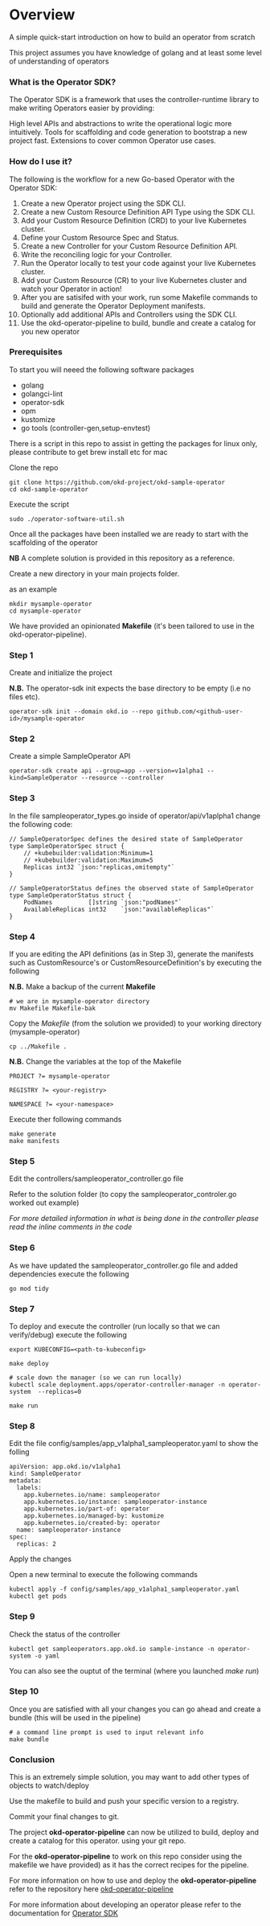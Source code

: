 # Overview

A simple quick-start introduction on how to build an operator from scratch

This project assumes you have knowledge of golang and at least some level of understanding of operators

### What is the Operator SDK?

The Operator SDK is a framework that uses the controller-runtime library to make writing Operators easier by providing:

High level APIs and abstractions to write the operational logic more intuitively.
Tools for scaffolding and code generation to bootstrap a new project fast.
Extensions to cover common Operator use cases.

### How do I use it?

The following is the workflow for a new Go-based Operator with the Operator SDK:
 
 1.  Create a new Operator project using the SDK CLI.
 2.  Create a new Custom Resource Definition API Type using the SDK CLI.
 3.  Add your Custom Resource Definition (CRD) to your live Kubernetes cluster.
 4.  Define your Custom Resource Spec and Status.
 5.  Create a new Controller for your Custom Resource Definition API.
 6.  Write the reconciling logic for your Controller.
 7.  Run the Operator locally to test your code against your live Kubernetes cluster.
 8.  Add your Custom Resource (CR) to your live Kubernetes cluster and watch your Operator in action!
 9.  After you are satisifed with your work, run some Makefile commands to build and generate the Operator Deployment manifests.
 10. Optionally add additional APIs and Controllers using the SDK CLI.
 11. Use the okd-operator-pipeline to build, bundle and create a catalog for you new operator


### Prerequisites 

To start you will neeed the following software packages

- golang
- golangci-lint
- operator-sdk
- opm
- kustomize
- go tools (controller-gen,setup-envtest)

There is a script in this repo to assist in getting the packages for 
linux only, please contribute to get brew install etc for mac

Clone the repo 

```
git clone https://github.com/okd-project/okd-sample-operator
cd okd-sample-operator
```

Execute the script 

```
sudo ./operator-software-util.sh

```

Once all the packages have been installed we are ready to start with the scaffolding of the operator

**NB** A complete solution is provided in this repository as a reference.

Create a new directory in your main projects folder.

as an example 

```
mkdir mysample-operator
cd mysample-operator

```

We have provided an opinionated **Makefile** (it's been tailored to use in the okd-operator-pipeline). 


### Step 1

Create and initialize the project

**N.B.** The operator-sdk init expects the base directory to be empty (i.e no files etc).

```
operator-sdk init --domain okd.io --repo github.com/<github-user-id>/mysample-operator
```

### Step 2

Create a simple SampleOperator API

```
operator-sdk create api --group=app --version=v1alpha1 --kind=SampleOperator --resource --controller
```
### Step 3

In the file sampleoperator_types.go inside of operator/api/v1aplpha1 change the following code:

```
// SampleOperatorSpec defines the desired state of SampleOperator
type SampleOperatorSpec struct {
	// +kubebuilder:validation:Minimum=1
	// +kubebuilder:validation:Maximum=5
	Replicas int32 `json:"replicas,omitempty"`
}

// SampleOperatorStatus defines the observed state of SampleOperator
type SampleOperatorStatus struct {
	PodNames          []string `json:"podNames"`
	AvailableReplicas int32    `json:"availableReplicas"`
}
```

### Step 4

If you are editing the API definitions (as in Step 3), generate the manifests such 
as CustomResource's or CustomResourceDefinition's by executing the following

**N.B.** Make a backup of the current **Makefile**

```
# we are in mysample-operator directory
mv Makefile Makefile-bak
```

Copy the *Makefile* (from the solution we provided) to your working directory (mysample-operator)

```
cp ../Makefile .
```

**N.B.** Change the variables at the top of the Makefile

```
PROJECT ?= mysample-operator

REGISTRY ?= <your-registry>

NAMESPACE ?= <your-namespace>

```

Execute ther following commands

```
make generate
make manifests
```

### Step 5

Edit the controllers/sampleoperator_controller.go file

Refer to the solution folder (to copy the sampleoperator_controler.go worked out example)

*For more detailed information in what is being done in the controller
please read the inline comments in the code*

### Step 6 

As we have updated the sampleoperator_controller.go file and added dependencies execute the following

```
go mod tidy
```

### Step 7
To deploy and execute the controller (run locally so that we can verify/debug)
execute the following

```
export KUBECONFIG=<path-to-kubeconfig>

make deploy

# scale down the manager (so we can run locally)
kubectl scale deployment.apps/operator-controller-manager -n operator-system  --replicas=0

make run
```

### Step 8

Edit the file config/samples/app_v1alpha1_sampleoperator.yaml to show the folling

```
apiVersion: app.okd.io/v1alpha1
kind: SampleOperator
metadata:
  labels:
    app.kubernetes.io/name: sampleoperator
    app.kubernetes.io/instance: sampleoperator-instance
    app.kubernetes.io/part-of: operator
    app.kubernetes.io/managed-by: kustomize
    app.kubernetes.io/created-by: operator
  name: sampleoperator-instance
spec:
  replicas: 2
```

Apply the changes

Open a new terminal to execute the following commands

```
kubectl apply -f config/samples/app_v1alpha1_sampleoperator.yaml
kubectl get pods

```

### Step 9

Check the status of the controller 

```
kubectl get sampleoperators.app.okd.io sample-instance -n operator-system -o yaml 
```

You can also see the ouptut of the terminal (where you launched *make run*)


### Step 10

Once you are satisfied with all your changes you can go ahead and create a bundle 
(this will be used in the pipeline) 

```
# a command line prompt is used to input relevant info 
make bundle

```

### Conclusion

This is an extremely simple solution, you may want to add other types of objects to watch/deploy

Use the makefile to build and push your specific version to a registry.

Commit your final changes to git. 

The project **okd-operator-pipeline** can now be utilized to build, deploy and create a catalog for this operator.
using your git repo.

For the **okd-operator-pipeline** to work on this repo consider using the makefile we have provided)
as it has the correct recipes for the pipeline.

For more information on how to use and deploy the **okd-operator-pipeline** refer to the repository here 
[okd-operator-pipeline](https://github.com/okd-project/okd-operator-pipeline)

For more information about developing an operator please refer to the documentation for 
[Operator SDK](https://sdk.operatorframework.io/docs/building-operators/golang/quickstart/)
